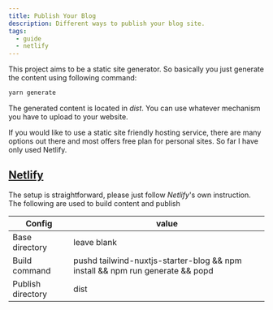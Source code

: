 ```yaml
---
title: Publish Your Blog
description: Different ways to publish your blog site.
tags: 
  - guide
  - netlify
---
```

This project aims to be a static site generator.  So basically you just generate the content using following command:

```sh
yarn generate
```

The generated content is located in _dist_. You can use whatever mechanism you have to upload to your website. 

If you would like to use a static site friendly hosting service, there are many options out there and most offers free plan for personal sites. So far I have only used Netlify.

## [Netlify](https://app.netlify.com/)
The setup is straightforward, please just follow _Netlify_'s own instruction.  The following are used to build content and publish

| Config 	| value 	|
|-	|-	|
| Base directory 	| leave blank 	|
| Build command 	| pushd tailwind-nuxtjs-starter-blog && npm install && npm run generate && popd |
| Publish directory 	| dist 	|